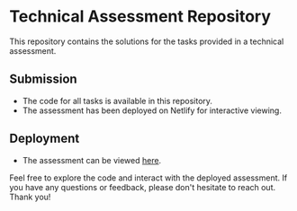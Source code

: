 # Technical Assessment Repository

This repository contains the solutions for the tasks provided in a technical assessment. 

## Submission
- The code for all tasks is available in this repository.
- The assessment has been deployed on Netlify for interactive viewing.

## Deployment
- The assessment can be viewed [here](<https://project-carboncell.netlify.app/>).

Feel free to explore the code and interact with the deployed assessment. If you have any questions or feedback, please don't hesitate to reach out. Thank you!

